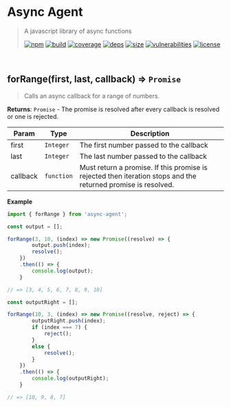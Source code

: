 # Async Agent

> A javascript library of async functions
>
> [![npm][npm]][npm-url]
[![build][build]][build-url]
[![coverage][coverage]][coverage-url]
[![deps][deps]][deps-url]
[![size][size]][size-url]
[![vulnerabilities][vulnerabilities]][vulnerabilities-url]
[![license][license]][license-url]


<br><a name="forRange"></a>

## forRange(first, last, callback) ⇒ <code>Promise</code>
> Calls an async callback for a range of numbers.

**Returns**: <code>Promise</code> - The promise is resolved after every callback is resolved or one is rejected.  

| Param | Type | Description |
| --- | --- | --- |
| first | <code>Integer</code> | The first number passed to the callback |
| last | <code>Integer</code> | The last number passed to the callback |
| callback | <code>function</code> | Must return a promise. If this promise is rejected then iteration stops and the returned promise is resolved. |

**Example**  
``` javascriptimport { forRange } from 'async-agent';const output = [];forRange(3, 10, (index) => new Promise((resolve) => {        output.push(index);        resolve();    })    .then(() => {        console.log(output);    }// => [3, 4, 5, 6, 7, 8, 9, 10]const outputRight = [];forRange(10, 3, (index) => new Promise((resolve, reject) => {        outputRight.push(index);        if (index === 7) {            reject();        }        else {            resolve();        }    })    .then(() => {        console.log(outputRight);    }// => [10, 9, 8, 7]```

[npm]: https://img.shields.io/npm/v/async-agent.svg
[npm-url]: https://npmjs.com/package/async-agent
[build]: https://travis-ci.org/DarrenPaulWright/async-agent.svg?branch&#x3D;master
[build-url]: https://travis-ci.org/DarrenPaulWright/async-agent
[coverage]: https://coveralls.io/repos/github/DarrenPaulWright/async-agent/badge.svg?branch&#x3D;master
[coverage-url]: https://coveralls.io/github/DarrenPaulWright/async-agent?branch&#x3D;master
[deps]: https://david-dm.org/darrenpaulwright/async-agent.svg
[deps-url]: https://david-dm.org/darrenpaulwright/async-agent
[size]: https://packagephobia.now.sh/badge?p&#x3D;async-agent
[size-url]: https://packagephobia.now.sh/result?p&#x3D;async-agent
[vulnerabilities]: https://snyk.io/test/github/DarrenPaulWright/async-agent/badge.svg?targetFile&#x3D;package.json
[vulnerabilities-url]: https://snyk.io/test/github/DarrenPaulWright/async-agent?targetFile&#x3D;package.json
[license]: https://img.shields.io/github/license/DarrenPaulWright/async-agent.svg
[license-url]: https://npmjs.com/package/async-agent/LICENSE.md
